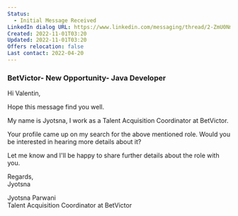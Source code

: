 ```yaml
---
Status:
  - Initial Message Received
LinkedIn dialog URL: https://www.linkedin.com/messaging/thread/2-ZmU0NmJlMGMtYzY3YS00YWU2LTg3YjEtYzJhOWZhZTI0NDgxXzAxMg==/
Created: 2022-11-01T03:20
Updated: 2022-11-01T03:20
Offers relocation: false
Last contact: 2022-04-20
---
```

### BetVictor- New Opportunity- Java Developer
Hi Valentin,  
  
Hope this message find you well.  
  
My name is Jyotsna, I work as a Talent Acquisition Coordinator at BetVictor.  
  
Your profile came up on my search for the above mentioned role. Would you be interested in hearing more details about it?  
  
Let me know and I'll be happy to share further details about the role with you.  
  
Regards,  
Jyotsna  
  
Jyotsna Parwani  
Talent Acquisition Coordinator at BetVictor